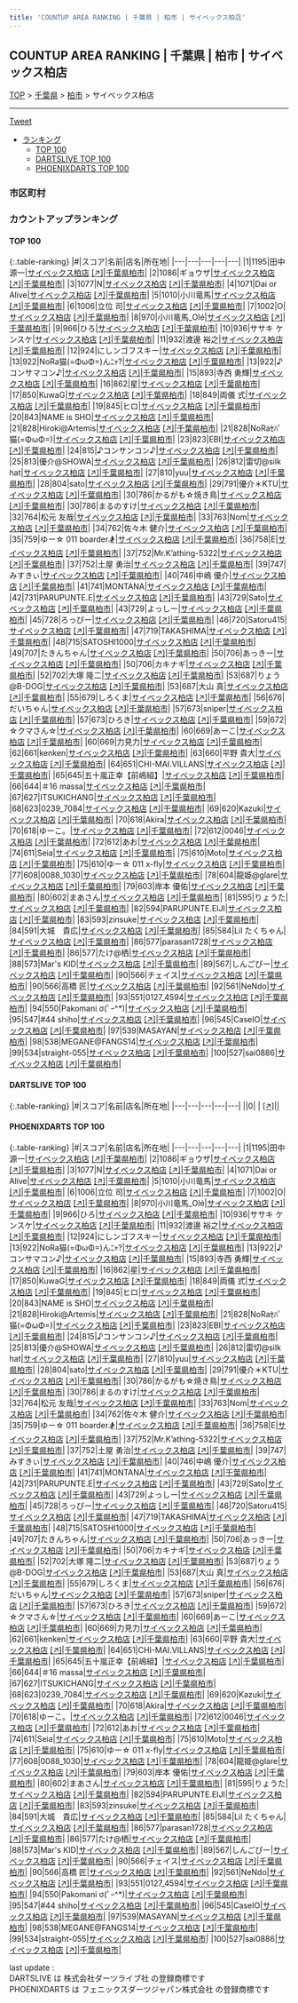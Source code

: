 ```yaml
---
title: 'COUNTUP AREA RANKING | 千葉県 | 柏市 | サイベックス柏店'
---
```

## COUNTUP AREA RANKING | 千葉県 | 柏市 | サイベックス柏店

[TOP](/darts/rank/) > [千葉県](/darts/rank/千葉県/) > [柏市](/darts/rank/千葉県/柏市/) > サイベックス柏店

___

<a href="https://twitter.com/share?ref_src=twsrc%5Etfw" data-text="COUNTUP AREA RANKING | 千葉県柏市サイベックス柏店" class="twitter-share-button" data-hashtags="DARTSLIVE,PHOENIXDARTS,darts,ダーツ" data-show-count="false">Tweet</a>

* [ランキング](#カウントアップランキング)
    * [TOP 100](#top-100)
    * [DARTSLIVE TOP 100](#dartslive-top-100)
    * [PHOENIXDARTS TOP 100](#phoenixdarts-top-100)

### 市区町村

<ul>

</ul>

### カウントアップランキング

#### TOP 100



{:.table-ranking}
|#|スコア|名前|店名|所在地|
|---|---|---|---|---|
|1|1195|<span class="rank-name-pd"><span class="pro-icon-pd"></span>田中 源一</span>|<a href="/darts/rank/shops/9943.html">サイベックス柏店</a> <a href="https://vs.phoenixdarts.com/jp/shop/shopDetailInfo/s_9943?s_seq=9943">[↗]</a>|<a href="/darts/rank/千葉県/柏市">千葉県柏市</a>|
|2|1086|<span class="rank-name-pd">ギョウザ</span>|<a href="/darts/rank/shops/9943.html">サイベックス柏店</a> <a href="https://vs.phoenixdarts.com/jp/shop/shopDetailInfo/s_9943?s_seq=9943">[↗]</a>|<a href="/darts/rank/千葉県/柏市">千葉県柏市</a>|
|3|1077|<span class="rank-name-pd">N</span>|<a href="/darts/rank/shops/9943.html">サイベックス柏店</a> <a href="https://vs.phoenixdarts.com/jp/shop/shopDetailInfo/s_9943?s_seq=9943">[↗]</a>|<a href="/darts/rank/千葉県/柏市">千葉県柏市</a>|
|4|1071|<span class="rank-name-pd">Dai or Alive</span>|<a href="/darts/rank/shops/9943.html">サイベックス柏店</a> <a href="https://vs.phoenixdarts.com/jp/shop/shopDetailInfo/s_9943?s_seq=9943">[↗]</a>|<a href="/darts/rank/千葉県/柏市">千葉県柏市</a>|
|5|1010|<span class="rank-name-pd">小川竜馬</span>|<a href="/darts/rank/shops/9943.html">サイベックス柏店</a> <a href="https://vs.phoenixdarts.com/jp/shop/shopDetailInfo/s_9943?s_seq=9943">[↗]</a>|<a href="/darts/rank/千葉県/柏市">千葉県柏市</a>|
|6|1006|<span class="rank-name-pd">立位 司</span>|<a href="/darts/rank/shops/9943.html">サイベックス柏店</a> <a href="https://vs.phoenixdarts.com/jp/shop/shopDetailInfo/s_9943?s_seq=9943">[↗]</a>|<a href="/darts/rank/千葉県/柏市">千葉県柏市</a>|
|7|1002|<span class="rank-name-pd">O</span>|<a href="/darts/rank/shops/9943.html">サイベックス柏店</a> <a href="https://vs.phoenixdarts.com/jp/shop/shopDetailInfo/s_9943?s_seq=9943">[↗]</a>|<a href="/darts/rank/千葉県/柏市">千葉県柏市</a>|
|8|970|<span class="rank-name-pd">小川竜馬_Olé</span>|<a href="/darts/rank/shops/9943.html">サイベックス柏店</a> <a href="https://vs.phoenixdarts.com/jp/shop/shopDetailInfo/s_9943?s_seq=9943">[↗]</a>|<a href="/darts/rank/千葉県/柏市">千葉県柏市</a>|
|9|966|<span class="rank-name-pd">ひろ</span>|<a href="/darts/rank/shops/9943.html">サイベックス柏店</a> <a href="https://vs.phoenixdarts.com/jp/shop/shopDetailInfo/s_9943?s_seq=9943">[↗]</a>|<a href="/darts/rank/千葉県/柏市">千葉県柏市</a>|
|10|936|<span class="rank-name-pd">ササキ ケンスケ</span>|<a href="/darts/rank/shops/9943.html">サイベックス柏店</a> <a href="https://vs.phoenixdarts.com/jp/shop/shopDetailInfo/s_9943?s_seq=9943">[↗]</a>|<a href="/darts/rank/千葉県/柏市">千葉県柏市</a>|
|11|932|<span class="rank-name-pd"><span class="pro-icon-pd"></span>渡邊 裕之</span>|<a href="/darts/rank/shops/9943.html">サイベックス柏店</a> <a href="https://vs.phoenixdarts.com/jp/shop/shopDetailInfo/s_9943?s_seq=9943">[↗]</a>|<a href="/darts/rank/千葉県/柏市">千葉県柏市</a>|
|12|924|<span class="rank-name-pd">にしンゴフスキー</span>|<a href="/darts/rank/shops/9943.html">サイベックス柏店</a> <a href="https://vs.phoenixdarts.com/jp/shop/shopDetailInfo/s_9943?s_seq=9943">[↗]</a>|<a href="/darts/rank/千葉県/柏市">千葉県柏市</a>|
|13|922|<span class="rank-name-pd">NoRa猫(=ΦωΦ=)んﾆｬ?</span>|<a href="/darts/rank/shops/9943.html">サイベックス柏店</a> <a href="https://vs.phoenixdarts.com/jp/shop/shopDetailInfo/s_9943?s_seq=9943">[↗]</a>|<a href="/darts/rank/千葉県/柏市">千葉県柏市</a>|
|13|922|<span class="rank-name-pd">♪コンサマコン♪</span>|<a href="/darts/rank/shops/9943.html">サイベックス柏店</a> <a href="https://vs.phoenixdarts.com/jp/shop/shopDetailInfo/s_9943?s_seq=9943">[↗]</a>|<a href="/darts/rank/千葉県/柏市">千葉県柏市</a>|
|15|893|<span class="rank-name-pd"><span class="pro-icon-pd"></span>寺西 勇輝</span>|<a href="/darts/rank/shops/9943.html">サイベックス柏店</a> <a href="https://vs.phoenixdarts.com/jp/shop/shopDetailInfo/s_9943?s_seq=9943">[↗]</a>|<a href="/darts/rank/千葉県/柏市">千葉県柏市</a>|
|16|862|<span class="rank-name-pd">星</span>|<a href="/darts/rank/shops/9943.html">サイベックス柏店</a> <a href="https://vs.phoenixdarts.com/jp/shop/shopDetailInfo/s_9943?s_seq=9943">[↗]</a>|<a href="/darts/rank/千葉県/柏市">千葉県柏市</a>|
|17|850|<span class="rank-name-pd">KuwaG</span>|<a href="/darts/rank/shops/9943.html">サイベックス柏店</a> <a href="https://vs.phoenixdarts.com/jp/shop/shopDetailInfo/s_9943?s_seq=9943">[↗]</a>|<a href="/darts/rank/千葉県/柏市">千葉県柏市</a>|
|18|849|<span class="rank-name-pd">両儀 式</span>|<a href="/darts/rank/shops/9943.html">サイベックス柏店</a> <a href="https://vs.phoenixdarts.com/jp/shop/shopDetailInfo/s_9943?s_seq=9943">[↗]</a>|<a href="/darts/rank/千葉県/柏市">千葉県柏市</a>|
|19|845|<span class="rank-name-pd">ヒロ</span>|<a href="/darts/rank/shops/9943.html">サイベックス柏店</a> <a href="https://vs.phoenixdarts.com/jp/shop/shopDetailInfo/s_9943?s_seq=9943">[↗]</a>|<a href="/darts/rank/千葉県/柏市">千葉県柏市</a>|
|20|843|<span class="rank-name-pd">NAME is SHO</span>|<a href="/darts/rank/shops/9943.html">サイベックス柏店</a> <a href="https://vs.phoenixdarts.com/jp/shop/shopDetailInfo/s_9943?s_seq=9943">[↗]</a>|<a href="/darts/rank/千葉県/柏市">千葉県柏市</a>|
|21|828|<span class="rank-name-pd">Hiroki@Artemis</span>|<a href="/darts/rank/shops/9943.html">サイベックス柏店</a> <a href="https://vs.phoenixdarts.com/jp/shop/shopDetailInfo/s_9943?s_seq=9943">[↗]</a>|<a href="/darts/rank/千葉県/柏市">千葉県柏市</a>|
|21|828|<span class="rank-name-pd">NoRaｾﾊﾟ猫(=ΦωΦ=)</span>|<a href="/darts/rank/shops/9943.html">サイベックス柏店</a> <a href="https://vs.phoenixdarts.com/jp/shop/shopDetailInfo/s_9943?s_seq=9943">[↗]</a>|<a href="/darts/rank/千葉県/柏市">千葉県柏市</a>|
|23|823|<span class="rank-name-pd">EBI</span>|<a href="/darts/rank/shops/9943.html">サイベックス柏店</a> <a href="https://vs.phoenixdarts.com/jp/shop/shopDetailInfo/s_9943?s_seq=9943">[↗]</a>|<a href="/darts/rank/千葉県/柏市">千葉県柏市</a>|
|24|815|<span class="rank-name-pd">♪コンサンコン♪</span>|<a href="/darts/rank/shops/9943.html">サイベックス柏店</a> <a href="https://vs.phoenixdarts.com/jp/shop/shopDetailInfo/s_9943?s_seq=9943">[↗]</a>|<a href="/darts/rank/千葉県/柏市">千葉県柏市</a>|
|25|813|<span class="rank-name-pd">優介@SHOWA</span>|<a href="/darts/rank/shops/9943.html">サイベックス柏店</a> <a href="https://vs.phoenixdarts.com/jp/shop/shopDetailInfo/s_9943?s_seq=9943">[↗]</a>|<a href="/darts/rank/千葉県/柏市">千葉県柏市</a>|
|26|812|<span class="rank-name-pd">雷切@silk hat</span>|<a href="/darts/rank/shops/9943.html">サイベックス柏店</a> <a href="https://vs.phoenixdarts.com/jp/shop/shopDetailInfo/s_9943?s_seq=9943">[↗]</a>|<a href="/darts/rank/千葉県/柏市">千葉県柏市</a>|
|27|810|<span class="rank-name-pd">yuu</span>|<a href="/darts/rank/shops/9943.html">サイベックス柏店</a> <a href="https://vs.phoenixdarts.com/jp/shop/shopDetailInfo/s_9943?s_seq=9943">[↗]</a>|<a href="/darts/rank/千葉県/柏市">千葉県柏市</a>|
|28|804|<span class="rank-name-pd">sato</span>|<a href="/darts/rank/shops/9943.html">サイベックス柏店</a> <a href="https://vs.phoenixdarts.com/jp/shop/shopDetailInfo/s_9943?s_seq=9943">[↗]</a>|<a href="/darts/rank/千葉県/柏市">千葉県柏市</a>|
|29|791|<span class="rank-name-pd">優介＊KTU</span>|<a href="/darts/rank/shops/9943.html">サイベックス柏店</a> <a href="https://vs.phoenixdarts.com/jp/shop/shopDetailInfo/s_9943?s_seq=9943">[↗]</a>|<a href="/darts/rank/千葉県/柏市">千葉県柏市</a>|
|30|786|<span class="rank-name-pd">かるがも☆焼き鳥</span>|<a href="/darts/rank/shops/9943.html">サイベックス柏店</a> <a href="https://vs.phoenixdarts.com/jp/shop/shopDetailInfo/s_9943?s_seq=9943">[↗]</a>|<a href="/darts/rank/千葉県/柏市">千葉県柏市</a>|
|30|786|<span class="rank-name-pd">まるのすけ</span>|<a href="/darts/rank/shops/9943.html">サイベックス柏店</a> <a href="https://vs.phoenixdarts.com/jp/shop/shopDetailInfo/s_9943?s_seq=9943">[↗]</a>|<a href="/darts/rank/千葉県/柏市">千葉県柏市</a>|
|32|764|<span class="rank-name-pd">松元 友哉</span>|<a href="/darts/rank/shops/9943.html">サイベックス柏店</a> <a href="https://vs.phoenixdarts.com/jp/shop/shopDetailInfo/s_9943?s_seq=9943">[↗]</a>|<a href="/darts/rank/千葉県/柏市">千葉県柏市</a>|
|33|763|<span class="rank-name-pd">Nom</span>|<a href="/darts/rank/shops/9943.html">サイベックス柏店</a> <a href="https://vs.phoenixdarts.com/jp/shop/shopDetailInfo/s_9943?s_seq=9943">[↗]</a>|<a href="/darts/rank/千葉県/柏市">千葉県柏市</a>|
|34|762|<span class="rank-name-pd"><span class="pro-icon-pd"></span>佐々木 健介</span>|<a href="/darts/rank/shops/9943.html">サイベックス柏店</a> <a href="https://vs.phoenixdarts.com/jp/shop/shopDetailInfo/s_9943?s_seq=9943">[↗]</a>|<a href="/darts/rank/千葉県/柏市">千葉県柏市</a>|
|35|759|<span class="rank-name-pd">ゆー☆ 011 boarder🏂</span>|<a href="/darts/rank/shops/9943.html">サイベックス柏店</a> <a href="https://vs.phoenixdarts.com/jp/shop/shopDetailInfo/s_9943?s_seq=9943">[↗]</a>|<a href="/darts/rank/千葉県/柏市">千葉県柏市</a>|
|36|758|<span class="rank-name-pd">E</span>|<a href="/darts/rank/shops/9943.html">サイベックス柏店</a> <a href="https://vs.phoenixdarts.com/jp/shop/shopDetailInfo/s_9943?s_seq=9943">[↗]</a>|<a href="/darts/rank/千葉県/柏市">千葉県柏市</a>|
|37|752|<span class="rank-name-pd">Mr.K’athing-5322</span>|<a href="/darts/rank/shops/9943.html">サイベックス柏店</a> <a href="https://vs.phoenixdarts.com/jp/shop/shopDetailInfo/s_9943?s_seq=9943">[↗]</a>|<a href="/darts/rank/千葉県/柏市">千葉県柏市</a>|
|37|752|<span class="rank-name-pd">土屋 勇治</span>|<a href="/darts/rank/shops/9943.html">サイベックス柏店</a> <a href="https://vs.phoenixdarts.com/jp/shop/shopDetailInfo/s_9943?s_seq=9943">[↗]</a>|<a href="/darts/rank/千葉県/柏市">千葉県柏市</a>|
|39|747|<span class="rank-name-pd">みすきぃ</span>|<a href="/darts/rank/shops/9943.html">サイベックス柏店</a> <a href="https://vs.phoenixdarts.com/jp/shop/shopDetailInfo/s_9943?s_seq=9943">[↗]</a>|<a href="/darts/rank/千葉県/柏市">千葉県柏市</a>|
|40|746|<span class="rank-name-pd"><span class="pro-icon-pd"></span>中嶋 優介</span>|<a href="/darts/rank/shops/9943.html">サイベックス柏店</a> <a href="https://vs.phoenixdarts.com/jp/shop/shopDetailInfo/s_9943?s_seq=9943">[↗]</a>|<a href="/darts/rank/千葉県/柏市">千葉県柏市</a>|
|41|741|<span class="rank-name-pd">MONTANA</span>|<a href="/darts/rank/shops/9943.html">サイベックス柏店</a> <a href="https://vs.phoenixdarts.com/jp/shop/shopDetailInfo/s_9943?s_seq=9943">[↗]</a>|<a href="/darts/rank/千葉県/柏市">千葉県柏市</a>|
|42|731|<span class="rank-name-pd">PARUPUNTE.E</span>|<a href="/darts/rank/shops/9943.html">サイベックス柏店</a> <a href="https://vs.phoenixdarts.com/jp/shop/shopDetailInfo/s_9943?s_seq=9943">[↗]</a>|<a href="/darts/rank/千葉県/柏市">千葉県柏市</a>|
|43|729|<span class="rank-name-pd">Sato</span>|<a href="/darts/rank/shops/9943.html">サイベックス柏店</a> <a href="https://vs.phoenixdarts.com/jp/shop/shopDetailInfo/s_9943?s_seq=9943">[↗]</a>|<a href="/darts/rank/千葉県/柏市">千葉県柏市</a>|
|43|729|<span class="rank-name-pd">よっしー</span>|<a href="/darts/rank/shops/9943.html">サイベックス柏店</a> <a href="https://vs.phoenixdarts.com/jp/shop/shopDetailInfo/s_9943?s_seq=9943">[↗]</a>|<a href="/darts/rank/千葉県/柏市">千葉県柏市</a>|
|45|728|<span class="rank-name-pd">ろっぴー</span>|<a href="/darts/rank/shops/9943.html">サイベックス柏店</a> <a href="https://vs.phoenixdarts.com/jp/shop/shopDetailInfo/s_9943?s_seq=9943">[↗]</a>|<a href="/darts/rank/千葉県/柏市">千葉県柏市</a>|
|46|720|<span class="rank-name-pd">Satoru415</span>|<a href="/darts/rank/shops/9943.html">サイベックス柏店</a> <a href="https://vs.phoenixdarts.com/jp/shop/shopDetailInfo/s_9943?s_seq=9943">[↗]</a>|<a href="/darts/rank/千葉県/柏市">千葉県柏市</a>|
|47|719|<span class="rank-name-pd">TAKASHIMA</span>|<a href="/darts/rank/shops/9943.html">サイベックス柏店</a> <a href="https://vs.phoenixdarts.com/jp/shop/shopDetailInfo/s_9943?s_seq=9943">[↗]</a>|<a href="/darts/rank/千葉県/柏市">千葉県柏市</a>|
|48|715|<span class="rank-name-pd">SATOSHI1000</span>|<a href="/darts/rank/shops/9943.html">サイベックス柏店</a> <a href="https://vs.phoenixdarts.com/jp/shop/shopDetailInfo/s_9943?s_seq=9943">[↗]</a>|<a href="/darts/rank/千葉県/柏市">千葉県柏市</a>|
|49|707|<span class="rank-name-pd">たきんちゃん</span>|<a href="/darts/rank/shops/9943.html">サイベックス柏店</a> <a href="https://vs.phoenixdarts.com/jp/shop/shopDetailInfo/s_9943?s_seq=9943">[↗]</a>|<a href="/darts/rank/千葉県/柏市">千葉県柏市</a>|
|50|706|<span class="rank-name-pd">あっきー</span>|<a href="/darts/rank/shops/9943.html">サイベックス柏店</a> <a href="https://vs.phoenixdarts.com/jp/shop/shopDetailInfo/s_9943?s_seq=9943">[↗]</a>|<a href="/darts/rank/千葉県/柏市">千葉県柏市</a>|
|50|706|<span class="rank-name-pd">カキナギ</span>|<a href="/darts/rank/shops/9943.html">サイベックス柏店</a> <a href="https://vs.phoenixdarts.com/jp/shop/shopDetailInfo/s_9943?s_seq=9943">[↗]</a>|<a href="/darts/rank/千葉県/柏市">千葉県柏市</a>|
|52|702|<span class="rank-name-pd">大塚 隆二</span>|<a href="/darts/rank/shops/9943.html">サイベックス柏店</a> <a href="https://vs.phoenixdarts.com/jp/shop/shopDetailInfo/s_9943?s_seq=9943">[↗]</a>|<a href="/darts/rank/千葉県/柏市">千葉県柏市</a>|
|53|687|<span class="rank-name-pd">りょう@B-DOG</span>|<a href="/darts/rank/shops/9943.html">サイベックス柏店</a> <a href="https://vs.phoenixdarts.com/jp/shop/shopDetailInfo/s_9943?s_seq=9943">[↗]</a>|<a href="/darts/rank/千葉県/柏市">千葉県柏市</a>|
|53|687|<span class="rank-name-pd">大山 真</span>|<a href="/darts/rank/shops/9943.html">サイベックス柏店</a> <a href="https://vs.phoenixdarts.com/jp/shop/shopDetailInfo/s_9943?s_seq=9943">[↗]</a>|<a href="/darts/rank/千葉県/柏市">千葉県柏市</a>|
|55|679|<span class="rank-name-pd">しろくま</span>|<a href="/darts/rank/shops/9943.html">サイベックス柏店</a> <a href="https://vs.phoenixdarts.com/jp/shop/shopDetailInfo/s_9943?s_seq=9943">[↗]</a>|<a href="/darts/rank/千葉県/柏市">千葉県柏市</a>|
|56|676|<span class="rank-name-pd">だいちゃん</span>|<a href="/darts/rank/shops/9943.html">サイベックス柏店</a> <a href="https://vs.phoenixdarts.com/jp/shop/shopDetailInfo/s_9943?s_seq=9943">[↗]</a>|<a href="/darts/rank/千葉県/柏市">千葉県柏市</a>|
|57|673|<span class="rank-name-pd">sniper</span>|<a href="/darts/rank/shops/9943.html">サイベックス柏店</a> <a href="https://vs.phoenixdarts.com/jp/shop/shopDetailInfo/s_9943?s_seq=9943">[↗]</a>|<a href="/darts/rank/千葉県/柏市">千葉県柏市</a>|
|57|673|<span class="rank-name-pd">ひろき</span>|<a href="/darts/rank/shops/9943.html">サイベックス柏店</a> <a href="https://vs.phoenixdarts.com/jp/shop/shopDetailInfo/s_9943?s_seq=9943">[↗]</a>|<a href="/darts/rank/千葉県/柏市">千葉県柏市</a>|
|59|672|<span class="rank-name-pd">☆クマさん☆</span>|<a href="/darts/rank/shops/9943.html">サイベックス柏店</a> <a href="https://vs.phoenixdarts.com/jp/shop/shopDetailInfo/s_9943?s_seq=9943">[↗]</a>|<a href="/darts/rank/千葉県/柏市">千葉県柏市</a>|
|60|669|<span class="rank-name-pd">あーこ</span>|<a href="/darts/rank/shops/9943.html">サイベックス柏店</a> <a href="https://vs.phoenixdarts.com/jp/shop/shopDetailInfo/s_9943?s_seq=9943">[↗]</a>|<a href="/darts/rank/千葉県/柏市">千葉県柏市</a>|
|60|669|<span class="rank-name-pd">力見力</span>|<a href="/darts/rank/shops/9943.html">サイベックス柏店</a> <a href="https://vs.phoenixdarts.com/jp/shop/shopDetailInfo/s_9943?s_seq=9943">[↗]</a>|<a href="/darts/rank/千葉県/柏市">千葉県柏市</a>|
|62|661|<span class="rank-name-pd">kenken</span>|<a href="/darts/rank/shops/9943.html">サイベックス柏店</a> <a href="https://vs.phoenixdarts.com/jp/shop/shopDetailInfo/s_9943?s_seq=9943">[↗]</a>|<a href="/darts/rank/千葉県/柏市">千葉県柏市</a>|
|63|660|<span class="rank-name-pd"><span class="pro-icon-pd"></span>平野 貴大</span>|<a href="/darts/rank/shops/9943.html">サイベックス柏店</a> <a href="https://vs.phoenixdarts.com/jp/shop/shopDetailInfo/s_9943?s_seq=9943">[↗]</a>|<a href="/darts/rank/千葉県/柏市">千葉県柏市</a>|
|64|651|<span class="rank-name-pd">CHI-MAI.VILLANS</span>|<a href="/darts/rank/shops/9943.html">サイベックス柏店</a> <a href="https://vs.phoenixdarts.com/jp/shop/shopDetailInfo/s_9943?s_seq=9943">[↗]</a>|<a href="/darts/rank/千葉県/柏市">千葉県柏市</a>|
|65|645|<span class="rank-name-pd">五十嵐正幸【前嶋組】</span>|<a href="/darts/rank/shops/9943.html">サイベックス柏店</a> <a href="https://vs.phoenixdarts.com/jp/shop/shopDetailInfo/s_9943?s_seq=9943">[↗]</a>|<a href="/darts/rank/千葉県/柏市">千葉県柏市</a>|
|66|644|<span class="rank-name-pd">＃16 massa</span>|<a href="/darts/rank/shops/9943.html">サイベックス柏店</a> <a href="https://vs.phoenixdarts.com/jp/shop/shopDetailInfo/s_9943?s_seq=9943">[↗]</a>|<a href="/darts/rank/千葉県/柏市">千葉県柏市</a>|
|67|627|<span class="rank-name-pd">ITSUKICHANG</span>|<a href="/darts/rank/shops/9943.html">サイベックス柏店</a> <a href="https://vs.phoenixdarts.com/jp/shop/shopDetailInfo/s_9943?s_seq=9943">[↗]</a>|<a href="/darts/rank/千葉県/柏市">千葉県柏市</a>|
|68|623|<span class="rank-name-pd">0239_7084</span>|<a href="/darts/rank/shops/9943.html">サイベックス柏店</a> <a href="https://vs.phoenixdarts.com/jp/shop/shopDetailInfo/s_9943?s_seq=9943">[↗]</a>|<a href="/darts/rank/千葉県/柏市">千葉県柏市</a>|
|69|620|<span class="rank-name-pd">Kazuki</span>|<a href="/darts/rank/shops/9943.html">サイベックス柏店</a> <a href="https://vs.phoenixdarts.com/jp/shop/shopDetailInfo/s_9943?s_seq=9943">[↗]</a>|<a href="/darts/rank/千葉県/柏市">千葉県柏市</a>|
|70|618|<span class="rank-name-pd">Akira</span>|<a href="/darts/rank/shops/9943.html">サイベックス柏店</a> <a href="https://vs.phoenixdarts.com/jp/shop/shopDetailInfo/s_9943?s_seq=9943">[↗]</a>|<a href="/darts/rank/千葉県/柏市">千葉県柏市</a>|
|70|618|<span class="rank-name-pd">ゆーこ。</span>|<a href="/darts/rank/shops/9943.html">サイベックス柏店</a> <a href="https://vs.phoenixdarts.com/jp/shop/shopDetailInfo/s_9943?s_seq=9943">[↗]</a>|<a href="/darts/rank/千葉県/柏市">千葉県柏市</a>|
|72|612|<span class="rank-name-pd">0046</span>|<a href="/darts/rank/shops/9943.html">サイベックス柏店</a> <a href="https://vs.phoenixdarts.com/jp/shop/shopDetailInfo/s_9943?s_seq=9943">[↗]</a>|<a href="/darts/rank/千葉県/柏市">千葉県柏市</a>|
|72|612|<span class="rank-name-pd">あお</span>|<a href="/darts/rank/shops/9943.html">サイベックス柏店</a> <a href="https://vs.phoenixdarts.com/jp/shop/shopDetailInfo/s_9943?s_seq=9943">[↗]</a>|<a href="/darts/rank/千葉県/柏市">千葉県柏市</a>|
|74|611|<span class="rank-name-pd">Seia</span>|<a href="/darts/rank/shops/9943.html">サイベックス柏店</a> <a href="https://vs.phoenixdarts.com/jp/shop/shopDetailInfo/s_9943?s_seq=9943">[↗]</a>|<a href="/darts/rank/千葉県/柏市">千葉県柏市</a>|
|75|610|<span class="rank-name-pd">Moto</span>|<a href="/darts/rank/shops/9943.html">サイベックス柏店</a> <a href="https://vs.phoenixdarts.com/jp/shop/shopDetailInfo/s_9943?s_seq=9943">[↗]</a>|<a href="/darts/rank/千葉県/柏市">千葉県柏市</a>|
|75|610|<span class="rank-name-pd">ゆー☆ 011 x-fly</span>|<a href="/darts/rank/shops/9943.html">サイベックス柏店</a> <a href="https://vs.phoenixdarts.com/jp/shop/shopDetailInfo/s_9943?s_seq=9943">[↗]</a>|<a href="/darts/rank/千葉県/柏市">千葉県柏市</a>|
|77|608|<span class="rank-name-pd">0088_1030</span>|<a href="/darts/rank/shops/9943.html">サイベックス柏店</a> <a href="https://vs.phoenixdarts.com/jp/shop/shopDetailInfo/s_9943?s_seq=9943">[↗]</a>|<a href="/darts/rank/千葉県/柏市">千葉県柏市</a>|
|78|604|<span class="rank-name-pd">龍姫@glare</span>|<a href="/darts/rank/shops/9943.html">サイベックス柏店</a> <a href="https://vs.phoenixdarts.com/jp/shop/shopDetailInfo/s_9943?s_seq=9943">[↗]</a>|<a href="/darts/rank/千葉県/柏市">千葉県柏市</a>|
|79|603|<span class="rank-name-pd"><span class="pro-icon-pd"></span>岸本 優佑</span>|<a href="/darts/rank/shops/9943.html">サイベックス柏店</a> <a href="https://vs.phoenixdarts.com/jp/shop/shopDetailInfo/s_9943?s_seq=9943">[↗]</a>|<a href="/darts/rank/千葉県/柏市">千葉県柏市</a>|
|80|602|<span class="rank-name-pd">まあさん</span>|<a href="/darts/rank/shops/9943.html">サイベックス柏店</a> <a href="https://vs.phoenixdarts.com/jp/shop/shopDetailInfo/s_9943?s_seq=9943">[↗]</a>|<a href="/darts/rank/千葉県/柏市">千葉県柏市</a>|
|81|595|<span class="rank-name-pd">りょうた</span>|<a href="/darts/rank/shops/9943.html">サイベックス柏店</a> <a href="https://vs.phoenixdarts.com/jp/shop/shopDetailInfo/s_9943?s_seq=9943">[↗]</a>|<a href="/darts/rank/千葉県/柏市">千葉県柏市</a>|
|82|594|<span class="rank-name-pd">PARUPUNTE.EIJI</span>|<a href="/darts/rank/shops/9943.html">サイベックス柏店</a> <a href="https://vs.phoenixdarts.com/jp/shop/shopDetailInfo/s_9943?s_seq=9943">[↗]</a>|<a href="/darts/rank/千葉県/柏市">千葉県柏市</a>|
|83|593|<span class="rank-name-pd">zinsuke</span>|<a href="/darts/rank/shops/9943.html">サイベックス柏店</a> <a href="https://vs.phoenixdarts.com/jp/shop/shopDetailInfo/s_9943?s_seq=9943">[↗]</a>|<a href="/darts/rank/千葉県/柏市">千葉県柏市</a>|
|84|591|<span class="rank-name-pd">大城　貴広</span>|<a href="/darts/rank/shops/9943.html">サイベックス柏店</a> <a href="https://vs.phoenixdarts.com/jp/shop/shopDetailInfo/s_9943?s_seq=9943">[↗]</a>|<a href="/darts/rank/千葉県/柏市">千葉県柏市</a>|
|85|584|<span class="rank-name-pd">Lil たくちゃん</span>|<a href="/darts/rank/shops/9943.html">サイベックス柏店</a> <a href="https://vs.phoenixdarts.com/jp/shop/shopDetailInfo/s_9943?s_seq=9943">[↗]</a>|<a href="/darts/rank/千葉県/柏市">千葉県柏市</a>|
|86|577|<span class="rank-name-pd">parasan1728</span>|<a href="/darts/rank/shops/9943.html">サイベックス柏店</a> <a href="https://vs.phoenixdarts.com/jp/shop/shopDetailInfo/s_9943?s_seq=9943">[↗]</a>|<a href="/darts/rank/千葉県/柏市">千葉県柏市</a>|
|86|577|<span class="rank-name-pd">たけ@栖</span>|<a href="/darts/rank/shops/9943.html">サイベックス柏店</a> <a href="https://vs.phoenixdarts.com/jp/shop/shopDetailInfo/s_9943?s_seq=9943">[↗]</a>|<a href="/darts/rank/千葉県/柏市">千葉県柏市</a>|
|88|573|<span class="rank-name-pd">Mar&#x27;s KID</span>|<a href="/darts/rank/shops/9943.html">サイベックス柏店</a> <a href="https://vs.phoenixdarts.com/jp/shop/shopDetailInfo/s_9943?s_seq=9943">[↗]</a>|<a href="/darts/rank/千葉県/柏市">千葉県柏市</a>|
|89|567|<span class="rank-name-pd">しんごぴー</span>|<a href="/darts/rank/shops/9943.html">サイベックス柏店</a> <a href="https://vs.phoenixdarts.com/jp/shop/shopDetailInfo/s_9943?s_seq=9943">[↗]</a>|<a href="/darts/rank/千葉県/柏市">千葉県柏市</a>|
|90|566|<span class="rank-name-pd">チェイス</span>|<a href="/darts/rank/shops/9943.html">サイベックス柏店</a> <a href="https://vs.phoenixdarts.com/jp/shop/shopDetailInfo/s_9943?s_seq=9943">[↗]</a>|<a href="/darts/rank/千葉県/柏市">千葉県柏市</a>|
|90|566|<span class="rank-name-pd"><span class="pro-icon-pd"></span>高橋 匠</span>|<a href="/darts/rank/shops/9943.html">サイベックス柏店</a> <a href="https://vs.phoenixdarts.com/jp/shop/shopDetailInfo/s_9943?s_seq=9943">[↗]</a>|<a href="/darts/rank/千葉県/柏市">千葉県柏市</a>|
|92|561|<span class="rank-name-pd">NeNdo</span>|<a href="/darts/rank/shops/9943.html">サイベックス柏店</a> <a href="https://vs.phoenixdarts.com/jp/shop/shopDetailInfo/s_9943?s_seq=9943">[↗]</a>|<a href="/darts/rank/千葉県/柏市">千葉県柏市</a>|
|93|551|<span class="rank-name-pd">0127_4594</span>|<a href="/darts/rank/shops/9943.html">サイベックス柏店</a> <a href="https://vs.phoenixdarts.com/jp/shop/shopDetailInfo/s_9943?s_seq=9943">[↗]</a>|<a href="/darts/rank/千葉県/柏市">千葉県柏市</a>|
|94|550|<span class="rank-name-pd">Pakomani σ(ﾟｰ^*)</span>|<a href="/darts/rank/shops/9943.html">サイベックス柏店</a> <a href="https://vs.phoenixdarts.com/jp/shop/shopDetailInfo/s_9943?s_seq=9943">[↗]</a>|<a href="/darts/rank/千葉県/柏市">千葉県柏市</a>|
|95|547|<span class="rank-name-pd">#44 shiho</span>|<a href="/darts/rank/shops/9943.html">サイベックス柏店</a> <a href="https://vs.phoenixdarts.com/jp/shop/shopDetailInfo/s_9943?s_seq=9943">[↗]</a>|<a href="/darts/rank/千葉県/柏市">千葉県柏市</a>|
|96|545|<span class="rank-name-pd">CaseIO</span>|<a href="/darts/rank/shops/9943.html">サイベックス柏店</a> <a href="https://vs.phoenixdarts.com/jp/shop/shopDetailInfo/s_9943?s_seq=9943">[↗]</a>|<a href="/darts/rank/千葉県/柏市">千葉県柏市</a>|
|97|539|<span class="rank-name-pd">MASAYAN</span>|<a href="/darts/rank/shops/9943.html">サイベックス柏店</a> <a href="https://vs.phoenixdarts.com/jp/shop/shopDetailInfo/s_9943?s_seq=9943">[↗]</a>|<a href="/darts/rank/千葉県/柏市">千葉県柏市</a>|
|98|538|<span class="rank-name-pd">MEGANE@FANGS14</span>|<a href="/darts/rank/shops/9943.html">サイベックス柏店</a> <a href="https://vs.phoenixdarts.com/jp/shop/shopDetailInfo/s_9943?s_seq=9943">[↗]</a>|<a href="/darts/rank/千葉県/柏市">千葉県柏市</a>|
|99|534|<span class="rank-name-pd">straight-055</span>|<a href="/darts/rank/shops/9943.html">サイベックス柏店</a> <a href="https://vs.phoenixdarts.com/jp/shop/shopDetailInfo/s_9943?s_seq=9943">[↗]</a>|<a href="/darts/rank/千葉県/柏市">千葉県柏市</a>|
|100|527|<span class="rank-name-pd">sai0886</span>|<a href="/darts/rank/shops/9943.html">サイベックス柏店</a> <a href="https://vs.phoenixdarts.com/jp/shop/shopDetailInfo/s_9943?s_seq=9943">[↗]</a>|<a href="/darts/rank/千葉県/柏市">千葉県柏市</a>|


#### DARTSLIVE TOP 100



{:.table-ranking}
|#|スコア|名前|店名|所在地|
|---|---|---|---|---|
||0|<span class="rank-name-dl"> </span>|<a href="/darts/rank/shops/.html"></a> <a href="">[↗]</a>|<a href="/darts/rank//"></a>|


#### PHOENIXDARTS TOP 100



{:.table-ranking}
|#|スコア|名前|店名|所在地|
|---|---|---|---|---|
|1|1195|<span class="rank-name-pd"><span class="pro-icon-pd"></span>田中 源一</span>|<a href="/darts/rank/shops/9943.html">サイベックス柏店</a> <a href="https://vs.phoenixdarts.com/jp/shop/shopDetailInfo/s_9943?s_seq=9943">[↗]</a>|<a href="/darts/rank/千葉県/柏市">千葉県柏市</a>|
|2|1086|<span class="rank-name-pd">ギョウザ</span>|<a href="/darts/rank/shops/9943.html">サイベックス柏店</a> <a href="https://vs.phoenixdarts.com/jp/shop/shopDetailInfo/s_9943?s_seq=9943">[↗]</a>|<a href="/darts/rank/千葉県/柏市">千葉県柏市</a>|
|3|1077|<span class="rank-name-pd">N</span>|<a href="/darts/rank/shops/9943.html">サイベックス柏店</a> <a href="https://vs.phoenixdarts.com/jp/shop/shopDetailInfo/s_9943?s_seq=9943">[↗]</a>|<a href="/darts/rank/千葉県/柏市">千葉県柏市</a>|
|4|1071|<span class="rank-name-pd">Dai or Alive</span>|<a href="/darts/rank/shops/9943.html">サイベックス柏店</a> <a href="https://vs.phoenixdarts.com/jp/shop/shopDetailInfo/s_9943?s_seq=9943">[↗]</a>|<a href="/darts/rank/千葉県/柏市">千葉県柏市</a>|
|5|1010|<span class="rank-name-pd">小川竜馬</span>|<a href="/darts/rank/shops/9943.html">サイベックス柏店</a> <a href="https://vs.phoenixdarts.com/jp/shop/shopDetailInfo/s_9943?s_seq=9943">[↗]</a>|<a href="/darts/rank/千葉県/柏市">千葉県柏市</a>|
|6|1006|<span class="rank-name-pd">立位 司</span>|<a href="/darts/rank/shops/9943.html">サイベックス柏店</a> <a href="https://vs.phoenixdarts.com/jp/shop/shopDetailInfo/s_9943?s_seq=9943">[↗]</a>|<a href="/darts/rank/千葉県/柏市">千葉県柏市</a>|
|7|1002|<span class="rank-name-pd">O</span>|<a href="/darts/rank/shops/9943.html">サイベックス柏店</a> <a href="https://vs.phoenixdarts.com/jp/shop/shopDetailInfo/s_9943?s_seq=9943">[↗]</a>|<a href="/darts/rank/千葉県/柏市">千葉県柏市</a>|
|8|970|<span class="rank-name-pd">小川竜馬_Olé</span>|<a href="/darts/rank/shops/9943.html">サイベックス柏店</a> <a href="https://vs.phoenixdarts.com/jp/shop/shopDetailInfo/s_9943?s_seq=9943">[↗]</a>|<a href="/darts/rank/千葉県/柏市">千葉県柏市</a>|
|9|966|<span class="rank-name-pd">ひろ</span>|<a href="/darts/rank/shops/9943.html">サイベックス柏店</a> <a href="https://vs.phoenixdarts.com/jp/shop/shopDetailInfo/s_9943?s_seq=9943">[↗]</a>|<a href="/darts/rank/千葉県/柏市">千葉県柏市</a>|
|10|936|<span class="rank-name-pd">ササキ ケンスケ</span>|<a href="/darts/rank/shops/9943.html">サイベックス柏店</a> <a href="https://vs.phoenixdarts.com/jp/shop/shopDetailInfo/s_9943?s_seq=9943">[↗]</a>|<a href="/darts/rank/千葉県/柏市">千葉県柏市</a>|
|11|932|<span class="rank-name-pd"><span class="pro-icon-pd"></span>渡邊 裕之</span>|<a href="/darts/rank/shops/9943.html">サイベックス柏店</a> <a href="https://vs.phoenixdarts.com/jp/shop/shopDetailInfo/s_9943?s_seq=9943">[↗]</a>|<a href="/darts/rank/千葉県/柏市">千葉県柏市</a>|
|12|924|<span class="rank-name-pd">にしンゴフスキー</span>|<a href="/darts/rank/shops/9943.html">サイベックス柏店</a> <a href="https://vs.phoenixdarts.com/jp/shop/shopDetailInfo/s_9943?s_seq=9943">[↗]</a>|<a href="/darts/rank/千葉県/柏市">千葉県柏市</a>|
|13|922|<span class="rank-name-pd">NoRa猫(=ΦωΦ=)んﾆｬ?</span>|<a href="/darts/rank/shops/9943.html">サイベックス柏店</a> <a href="https://vs.phoenixdarts.com/jp/shop/shopDetailInfo/s_9943?s_seq=9943">[↗]</a>|<a href="/darts/rank/千葉県/柏市">千葉県柏市</a>|
|13|922|<span class="rank-name-pd">♪コンサマコン♪</span>|<a href="/darts/rank/shops/9943.html">サイベックス柏店</a> <a href="https://vs.phoenixdarts.com/jp/shop/shopDetailInfo/s_9943?s_seq=9943">[↗]</a>|<a href="/darts/rank/千葉県/柏市">千葉県柏市</a>|
|15|893|<span class="rank-name-pd"><span class="pro-icon-pd"></span>寺西 勇輝</span>|<a href="/darts/rank/shops/9943.html">サイベックス柏店</a> <a href="https://vs.phoenixdarts.com/jp/shop/shopDetailInfo/s_9943?s_seq=9943">[↗]</a>|<a href="/darts/rank/千葉県/柏市">千葉県柏市</a>|
|16|862|<span class="rank-name-pd">星</span>|<a href="/darts/rank/shops/9943.html">サイベックス柏店</a> <a href="https://vs.phoenixdarts.com/jp/shop/shopDetailInfo/s_9943?s_seq=9943">[↗]</a>|<a href="/darts/rank/千葉県/柏市">千葉県柏市</a>|
|17|850|<span class="rank-name-pd">KuwaG</span>|<a href="/darts/rank/shops/9943.html">サイベックス柏店</a> <a href="https://vs.phoenixdarts.com/jp/shop/shopDetailInfo/s_9943?s_seq=9943">[↗]</a>|<a href="/darts/rank/千葉県/柏市">千葉県柏市</a>|
|18|849|<span class="rank-name-pd">両儀 式</span>|<a href="/darts/rank/shops/9943.html">サイベックス柏店</a> <a href="https://vs.phoenixdarts.com/jp/shop/shopDetailInfo/s_9943?s_seq=9943">[↗]</a>|<a href="/darts/rank/千葉県/柏市">千葉県柏市</a>|
|19|845|<span class="rank-name-pd">ヒロ</span>|<a href="/darts/rank/shops/9943.html">サイベックス柏店</a> <a href="https://vs.phoenixdarts.com/jp/shop/shopDetailInfo/s_9943?s_seq=9943">[↗]</a>|<a href="/darts/rank/千葉県/柏市">千葉県柏市</a>|
|20|843|<span class="rank-name-pd">NAME is SHO</span>|<a href="/darts/rank/shops/9943.html">サイベックス柏店</a> <a href="https://vs.phoenixdarts.com/jp/shop/shopDetailInfo/s_9943?s_seq=9943">[↗]</a>|<a href="/darts/rank/千葉県/柏市">千葉県柏市</a>|
|21|828|<span class="rank-name-pd">Hiroki@Artemis</span>|<a href="/darts/rank/shops/9943.html">サイベックス柏店</a> <a href="https://vs.phoenixdarts.com/jp/shop/shopDetailInfo/s_9943?s_seq=9943">[↗]</a>|<a href="/darts/rank/千葉県/柏市">千葉県柏市</a>|
|21|828|<span class="rank-name-pd">NoRaｾﾊﾟ猫(=ΦωΦ=)</span>|<a href="/darts/rank/shops/9943.html">サイベックス柏店</a> <a href="https://vs.phoenixdarts.com/jp/shop/shopDetailInfo/s_9943?s_seq=9943">[↗]</a>|<a href="/darts/rank/千葉県/柏市">千葉県柏市</a>|
|23|823|<span class="rank-name-pd">EBI</span>|<a href="/darts/rank/shops/9943.html">サイベックス柏店</a> <a href="https://vs.phoenixdarts.com/jp/shop/shopDetailInfo/s_9943?s_seq=9943">[↗]</a>|<a href="/darts/rank/千葉県/柏市">千葉県柏市</a>|
|24|815|<span class="rank-name-pd">♪コンサンコン♪</span>|<a href="/darts/rank/shops/9943.html">サイベックス柏店</a> <a href="https://vs.phoenixdarts.com/jp/shop/shopDetailInfo/s_9943?s_seq=9943">[↗]</a>|<a href="/darts/rank/千葉県/柏市">千葉県柏市</a>|
|25|813|<span class="rank-name-pd">優介@SHOWA</span>|<a href="/darts/rank/shops/9943.html">サイベックス柏店</a> <a href="https://vs.phoenixdarts.com/jp/shop/shopDetailInfo/s_9943?s_seq=9943">[↗]</a>|<a href="/darts/rank/千葉県/柏市">千葉県柏市</a>|
|26|812|<span class="rank-name-pd">雷切@silk hat</span>|<a href="/darts/rank/shops/9943.html">サイベックス柏店</a> <a href="https://vs.phoenixdarts.com/jp/shop/shopDetailInfo/s_9943?s_seq=9943">[↗]</a>|<a href="/darts/rank/千葉県/柏市">千葉県柏市</a>|
|27|810|<span class="rank-name-pd">yuu</span>|<a href="/darts/rank/shops/9943.html">サイベックス柏店</a> <a href="https://vs.phoenixdarts.com/jp/shop/shopDetailInfo/s_9943?s_seq=9943">[↗]</a>|<a href="/darts/rank/千葉県/柏市">千葉県柏市</a>|
|28|804|<span class="rank-name-pd">sato</span>|<a href="/darts/rank/shops/9943.html">サイベックス柏店</a> <a href="https://vs.phoenixdarts.com/jp/shop/shopDetailInfo/s_9943?s_seq=9943">[↗]</a>|<a href="/darts/rank/千葉県/柏市">千葉県柏市</a>|
|29|791|<span class="rank-name-pd">優介＊KTU</span>|<a href="/darts/rank/shops/9943.html">サイベックス柏店</a> <a href="https://vs.phoenixdarts.com/jp/shop/shopDetailInfo/s_9943?s_seq=9943">[↗]</a>|<a href="/darts/rank/千葉県/柏市">千葉県柏市</a>|
|30|786|<span class="rank-name-pd">かるがも☆焼き鳥</span>|<a href="/darts/rank/shops/9943.html">サイベックス柏店</a> <a href="https://vs.phoenixdarts.com/jp/shop/shopDetailInfo/s_9943?s_seq=9943">[↗]</a>|<a href="/darts/rank/千葉県/柏市">千葉県柏市</a>|
|30|786|<span class="rank-name-pd">まるのすけ</span>|<a href="/darts/rank/shops/9943.html">サイベックス柏店</a> <a href="https://vs.phoenixdarts.com/jp/shop/shopDetailInfo/s_9943?s_seq=9943">[↗]</a>|<a href="/darts/rank/千葉県/柏市">千葉県柏市</a>|
|32|764|<span class="rank-name-pd">松元 友哉</span>|<a href="/darts/rank/shops/9943.html">サイベックス柏店</a> <a href="https://vs.phoenixdarts.com/jp/shop/shopDetailInfo/s_9943?s_seq=9943">[↗]</a>|<a href="/darts/rank/千葉県/柏市">千葉県柏市</a>|
|33|763|<span class="rank-name-pd">Nom</span>|<a href="/darts/rank/shops/9943.html">サイベックス柏店</a> <a href="https://vs.phoenixdarts.com/jp/shop/shopDetailInfo/s_9943?s_seq=9943">[↗]</a>|<a href="/darts/rank/千葉県/柏市">千葉県柏市</a>|
|34|762|<span class="rank-name-pd"><span class="pro-icon-pd"></span>佐々木 健介</span>|<a href="/darts/rank/shops/9943.html">サイベックス柏店</a> <a href="https://vs.phoenixdarts.com/jp/shop/shopDetailInfo/s_9943?s_seq=9943">[↗]</a>|<a href="/darts/rank/千葉県/柏市">千葉県柏市</a>|
|35|759|<span class="rank-name-pd">ゆー☆ 011 boarder🏂</span>|<a href="/darts/rank/shops/9943.html">サイベックス柏店</a> <a href="https://vs.phoenixdarts.com/jp/shop/shopDetailInfo/s_9943?s_seq=9943">[↗]</a>|<a href="/darts/rank/千葉県/柏市">千葉県柏市</a>|
|36|758|<span class="rank-name-pd">E</span>|<a href="/darts/rank/shops/9943.html">サイベックス柏店</a> <a href="https://vs.phoenixdarts.com/jp/shop/shopDetailInfo/s_9943?s_seq=9943">[↗]</a>|<a href="/darts/rank/千葉県/柏市">千葉県柏市</a>|
|37|752|<span class="rank-name-pd">Mr.K’athing-5322</span>|<a href="/darts/rank/shops/9943.html">サイベックス柏店</a> <a href="https://vs.phoenixdarts.com/jp/shop/shopDetailInfo/s_9943?s_seq=9943">[↗]</a>|<a href="/darts/rank/千葉県/柏市">千葉県柏市</a>|
|37|752|<span class="rank-name-pd">土屋 勇治</span>|<a href="/darts/rank/shops/9943.html">サイベックス柏店</a> <a href="https://vs.phoenixdarts.com/jp/shop/shopDetailInfo/s_9943?s_seq=9943">[↗]</a>|<a href="/darts/rank/千葉県/柏市">千葉県柏市</a>|
|39|747|<span class="rank-name-pd">みすきぃ</span>|<a href="/darts/rank/shops/9943.html">サイベックス柏店</a> <a href="https://vs.phoenixdarts.com/jp/shop/shopDetailInfo/s_9943?s_seq=9943">[↗]</a>|<a href="/darts/rank/千葉県/柏市">千葉県柏市</a>|
|40|746|<span class="rank-name-pd"><span class="pro-icon-pd"></span>中嶋 優介</span>|<a href="/darts/rank/shops/9943.html">サイベックス柏店</a> <a href="https://vs.phoenixdarts.com/jp/shop/shopDetailInfo/s_9943?s_seq=9943">[↗]</a>|<a href="/darts/rank/千葉県/柏市">千葉県柏市</a>|
|41|741|<span class="rank-name-pd">MONTANA</span>|<a href="/darts/rank/shops/9943.html">サイベックス柏店</a> <a href="https://vs.phoenixdarts.com/jp/shop/shopDetailInfo/s_9943?s_seq=9943">[↗]</a>|<a href="/darts/rank/千葉県/柏市">千葉県柏市</a>|
|42|731|<span class="rank-name-pd">PARUPUNTE.E</span>|<a href="/darts/rank/shops/9943.html">サイベックス柏店</a> <a href="https://vs.phoenixdarts.com/jp/shop/shopDetailInfo/s_9943?s_seq=9943">[↗]</a>|<a href="/darts/rank/千葉県/柏市">千葉県柏市</a>|
|43|729|<span class="rank-name-pd">Sato</span>|<a href="/darts/rank/shops/9943.html">サイベックス柏店</a> <a href="https://vs.phoenixdarts.com/jp/shop/shopDetailInfo/s_9943?s_seq=9943">[↗]</a>|<a href="/darts/rank/千葉県/柏市">千葉県柏市</a>|
|43|729|<span class="rank-name-pd">よっしー</span>|<a href="/darts/rank/shops/9943.html">サイベックス柏店</a> <a href="https://vs.phoenixdarts.com/jp/shop/shopDetailInfo/s_9943?s_seq=9943">[↗]</a>|<a href="/darts/rank/千葉県/柏市">千葉県柏市</a>|
|45|728|<span class="rank-name-pd">ろっぴー</span>|<a href="/darts/rank/shops/9943.html">サイベックス柏店</a> <a href="https://vs.phoenixdarts.com/jp/shop/shopDetailInfo/s_9943?s_seq=9943">[↗]</a>|<a href="/darts/rank/千葉県/柏市">千葉県柏市</a>|
|46|720|<span class="rank-name-pd">Satoru415</span>|<a href="/darts/rank/shops/9943.html">サイベックス柏店</a> <a href="https://vs.phoenixdarts.com/jp/shop/shopDetailInfo/s_9943?s_seq=9943">[↗]</a>|<a href="/darts/rank/千葉県/柏市">千葉県柏市</a>|
|47|719|<span class="rank-name-pd">TAKASHIMA</span>|<a href="/darts/rank/shops/9943.html">サイベックス柏店</a> <a href="https://vs.phoenixdarts.com/jp/shop/shopDetailInfo/s_9943?s_seq=9943">[↗]</a>|<a href="/darts/rank/千葉県/柏市">千葉県柏市</a>|
|48|715|<span class="rank-name-pd">SATOSHI1000</span>|<a href="/darts/rank/shops/9943.html">サイベックス柏店</a> <a href="https://vs.phoenixdarts.com/jp/shop/shopDetailInfo/s_9943?s_seq=9943">[↗]</a>|<a href="/darts/rank/千葉県/柏市">千葉県柏市</a>|
|49|707|<span class="rank-name-pd">たきんちゃん</span>|<a href="/darts/rank/shops/9943.html">サイベックス柏店</a> <a href="https://vs.phoenixdarts.com/jp/shop/shopDetailInfo/s_9943?s_seq=9943">[↗]</a>|<a href="/darts/rank/千葉県/柏市">千葉県柏市</a>|
|50|706|<span class="rank-name-pd">あっきー</span>|<a href="/darts/rank/shops/9943.html">サイベックス柏店</a> <a href="https://vs.phoenixdarts.com/jp/shop/shopDetailInfo/s_9943?s_seq=9943">[↗]</a>|<a href="/darts/rank/千葉県/柏市">千葉県柏市</a>|
|50|706|<span class="rank-name-pd">カキナギ</span>|<a href="/darts/rank/shops/9943.html">サイベックス柏店</a> <a href="https://vs.phoenixdarts.com/jp/shop/shopDetailInfo/s_9943?s_seq=9943">[↗]</a>|<a href="/darts/rank/千葉県/柏市">千葉県柏市</a>|
|52|702|<span class="rank-name-pd">大塚 隆二</span>|<a href="/darts/rank/shops/9943.html">サイベックス柏店</a> <a href="https://vs.phoenixdarts.com/jp/shop/shopDetailInfo/s_9943?s_seq=9943">[↗]</a>|<a href="/darts/rank/千葉県/柏市">千葉県柏市</a>|
|53|687|<span class="rank-name-pd">りょう@B-DOG</span>|<a href="/darts/rank/shops/9943.html">サイベックス柏店</a> <a href="https://vs.phoenixdarts.com/jp/shop/shopDetailInfo/s_9943?s_seq=9943">[↗]</a>|<a href="/darts/rank/千葉県/柏市">千葉県柏市</a>|
|53|687|<span class="rank-name-pd">大山 真</span>|<a href="/darts/rank/shops/9943.html">サイベックス柏店</a> <a href="https://vs.phoenixdarts.com/jp/shop/shopDetailInfo/s_9943?s_seq=9943">[↗]</a>|<a href="/darts/rank/千葉県/柏市">千葉県柏市</a>|
|55|679|<span class="rank-name-pd">しろくま</span>|<a href="/darts/rank/shops/9943.html">サイベックス柏店</a> <a href="https://vs.phoenixdarts.com/jp/shop/shopDetailInfo/s_9943?s_seq=9943">[↗]</a>|<a href="/darts/rank/千葉県/柏市">千葉県柏市</a>|
|56|676|<span class="rank-name-pd">だいちゃん</span>|<a href="/darts/rank/shops/9943.html">サイベックス柏店</a> <a href="https://vs.phoenixdarts.com/jp/shop/shopDetailInfo/s_9943?s_seq=9943">[↗]</a>|<a href="/darts/rank/千葉県/柏市">千葉県柏市</a>|
|57|673|<span class="rank-name-pd">sniper</span>|<a href="/darts/rank/shops/9943.html">サイベックス柏店</a> <a href="https://vs.phoenixdarts.com/jp/shop/shopDetailInfo/s_9943?s_seq=9943">[↗]</a>|<a href="/darts/rank/千葉県/柏市">千葉県柏市</a>|
|57|673|<span class="rank-name-pd">ひろき</span>|<a href="/darts/rank/shops/9943.html">サイベックス柏店</a> <a href="https://vs.phoenixdarts.com/jp/shop/shopDetailInfo/s_9943?s_seq=9943">[↗]</a>|<a href="/darts/rank/千葉県/柏市">千葉県柏市</a>|
|59|672|<span class="rank-name-pd">☆クマさん☆</span>|<a href="/darts/rank/shops/9943.html">サイベックス柏店</a> <a href="https://vs.phoenixdarts.com/jp/shop/shopDetailInfo/s_9943?s_seq=9943">[↗]</a>|<a href="/darts/rank/千葉県/柏市">千葉県柏市</a>|
|60|669|<span class="rank-name-pd">あーこ</span>|<a href="/darts/rank/shops/9943.html">サイベックス柏店</a> <a href="https://vs.phoenixdarts.com/jp/shop/shopDetailInfo/s_9943?s_seq=9943">[↗]</a>|<a href="/darts/rank/千葉県/柏市">千葉県柏市</a>|
|60|669|<span class="rank-name-pd">力見力</span>|<a href="/darts/rank/shops/9943.html">サイベックス柏店</a> <a href="https://vs.phoenixdarts.com/jp/shop/shopDetailInfo/s_9943?s_seq=9943">[↗]</a>|<a href="/darts/rank/千葉県/柏市">千葉県柏市</a>|
|62|661|<span class="rank-name-pd">kenken</span>|<a href="/darts/rank/shops/9943.html">サイベックス柏店</a> <a href="https://vs.phoenixdarts.com/jp/shop/shopDetailInfo/s_9943?s_seq=9943">[↗]</a>|<a href="/darts/rank/千葉県/柏市">千葉県柏市</a>|
|63|660|<span class="rank-name-pd"><span class="pro-icon-pd"></span>平野 貴大</span>|<a href="/darts/rank/shops/9943.html">サイベックス柏店</a> <a href="https://vs.phoenixdarts.com/jp/shop/shopDetailInfo/s_9943?s_seq=9943">[↗]</a>|<a href="/darts/rank/千葉県/柏市">千葉県柏市</a>|
|64|651|<span class="rank-name-pd">CHI-MAI.VILLANS</span>|<a href="/darts/rank/shops/9943.html">サイベックス柏店</a> <a href="https://vs.phoenixdarts.com/jp/shop/shopDetailInfo/s_9943?s_seq=9943">[↗]</a>|<a href="/darts/rank/千葉県/柏市">千葉県柏市</a>|
|65|645|<span class="rank-name-pd">五十嵐正幸【前嶋組】</span>|<a href="/darts/rank/shops/9943.html">サイベックス柏店</a> <a href="https://vs.phoenixdarts.com/jp/shop/shopDetailInfo/s_9943?s_seq=9943">[↗]</a>|<a href="/darts/rank/千葉県/柏市">千葉県柏市</a>|
|66|644|<span class="rank-name-pd">＃16 massa</span>|<a href="/darts/rank/shops/9943.html">サイベックス柏店</a> <a href="https://vs.phoenixdarts.com/jp/shop/shopDetailInfo/s_9943?s_seq=9943">[↗]</a>|<a href="/darts/rank/千葉県/柏市">千葉県柏市</a>|
|67|627|<span class="rank-name-pd">ITSUKICHANG</span>|<a href="/darts/rank/shops/9943.html">サイベックス柏店</a> <a href="https://vs.phoenixdarts.com/jp/shop/shopDetailInfo/s_9943?s_seq=9943">[↗]</a>|<a href="/darts/rank/千葉県/柏市">千葉県柏市</a>|
|68|623|<span class="rank-name-pd">0239_7084</span>|<a href="/darts/rank/shops/9943.html">サイベックス柏店</a> <a href="https://vs.phoenixdarts.com/jp/shop/shopDetailInfo/s_9943?s_seq=9943">[↗]</a>|<a href="/darts/rank/千葉県/柏市">千葉県柏市</a>|
|69|620|<span class="rank-name-pd">Kazuki</span>|<a href="/darts/rank/shops/9943.html">サイベックス柏店</a> <a href="https://vs.phoenixdarts.com/jp/shop/shopDetailInfo/s_9943?s_seq=9943">[↗]</a>|<a href="/darts/rank/千葉県/柏市">千葉県柏市</a>|
|70|618|<span class="rank-name-pd">Akira</span>|<a href="/darts/rank/shops/9943.html">サイベックス柏店</a> <a href="https://vs.phoenixdarts.com/jp/shop/shopDetailInfo/s_9943?s_seq=9943">[↗]</a>|<a href="/darts/rank/千葉県/柏市">千葉県柏市</a>|
|70|618|<span class="rank-name-pd">ゆーこ。</span>|<a href="/darts/rank/shops/9943.html">サイベックス柏店</a> <a href="https://vs.phoenixdarts.com/jp/shop/shopDetailInfo/s_9943?s_seq=9943">[↗]</a>|<a href="/darts/rank/千葉県/柏市">千葉県柏市</a>|
|72|612|<span class="rank-name-pd">0046</span>|<a href="/darts/rank/shops/9943.html">サイベックス柏店</a> <a href="https://vs.phoenixdarts.com/jp/shop/shopDetailInfo/s_9943?s_seq=9943">[↗]</a>|<a href="/darts/rank/千葉県/柏市">千葉県柏市</a>|
|72|612|<span class="rank-name-pd">あお</span>|<a href="/darts/rank/shops/9943.html">サイベックス柏店</a> <a href="https://vs.phoenixdarts.com/jp/shop/shopDetailInfo/s_9943?s_seq=9943">[↗]</a>|<a href="/darts/rank/千葉県/柏市">千葉県柏市</a>|
|74|611|<span class="rank-name-pd">Seia</span>|<a href="/darts/rank/shops/9943.html">サイベックス柏店</a> <a href="https://vs.phoenixdarts.com/jp/shop/shopDetailInfo/s_9943?s_seq=9943">[↗]</a>|<a href="/darts/rank/千葉県/柏市">千葉県柏市</a>|
|75|610|<span class="rank-name-pd">Moto</span>|<a href="/darts/rank/shops/9943.html">サイベックス柏店</a> <a href="https://vs.phoenixdarts.com/jp/shop/shopDetailInfo/s_9943?s_seq=9943">[↗]</a>|<a href="/darts/rank/千葉県/柏市">千葉県柏市</a>|
|75|610|<span class="rank-name-pd">ゆー☆ 011 x-fly</span>|<a href="/darts/rank/shops/9943.html">サイベックス柏店</a> <a href="https://vs.phoenixdarts.com/jp/shop/shopDetailInfo/s_9943?s_seq=9943">[↗]</a>|<a href="/darts/rank/千葉県/柏市">千葉県柏市</a>|
|77|608|<span class="rank-name-pd">0088_1030</span>|<a href="/darts/rank/shops/9943.html">サイベックス柏店</a> <a href="https://vs.phoenixdarts.com/jp/shop/shopDetailInfo/s_9943?s_seq=9943">[↗]</a>|<a href="/darts/rank/千葉県/柏市">千葉県柏市</a>|
|78|604|<span class="rank-name-pd">龍姫@glare</span>|<a href="/darts/rank/shops/9943.html">サイベックス柏店</a> <a href="https://vs.phoenixdarts.com/jp/shop/shopDetailInfo/s_9943?s_seq=9943">[↗]</a>|<a href="/darts/rank/千葉県/柏市">千葉県柏市</a>|
|79|603|<span class="rank-name-pd"><span class="pro-icon-pd"></span>岸本 優佑</span>|<a href="/darts/rank/shops/9943.html">サイベックス柏店</a> <a href="https://vs.phoenixdarts.com/jp/shop/shopDetailInfo/s_9943?s_seq=9943">[↗]</a>|<a href="/darts/rank/千葉県/柏市">千葉県柏市</a>|
|80|602|<span class="rank-name-pd">まあさん</span>|<a href="/darts/rank/shops/9943.html">サイベックス柏店</a> <a href="https://vs.phoenixdarts.com/jp/shop/shopDetailInfo/s_9943?s_seq=9943">[↗]</a>|<a href="/darts/rank/千葉県/柏市">千葉県柏市</a>|
|81|595|<span class="rank-name-pd">りょうた</span>|<a href="/darts/rank/shops/9943.html">サイベックス柏店</a> <a href="https://vs.phoenixdarts.com/jp/shop/shopDetailInfo/s_9943?s_seq=9943">[↗]</a>|<a href="/darts/rank/千葉県/柏市">千葉県柏市</a>|
|82|594|<span class="rank-name-pd">PARUPUNTE.EIJI</span>|<a href="/darts/rank/shops/9943.html">サイベックス柏店</a> <a href="https://vs.phoenixdarts.com/jp/shop/shopDetailInfo/s_9943?s_seq=9943">[↗]</a>|<a href="/darts/rank/千葉県/柏市">千葉県柏市</a>|
|83|593|<span class="rank-name-pd">zinsuke</span>|<a href="/darts/rank/shops/9943.html">サイベックス柏店</a> <a href="https://vs.phoenixdarts.com/jp/shop/shopDetailInfo/s_9943?s_seq=9943">[↗]</a>|<a href="/darts/rank/千葉県/柏市">千葉県柏市</a>|
|84|591|<span class="rank-name-pd">大城　貴広</span>|<a href="/darts/rank/shops/9943.html">サイベックス柏店</a> <a href="https://vs.phoenixdarts.com/jp/shop/shopDetailInfo/s_9943?s_seq=9943">[↗]</a>|<a href="/darts/rank/千葉県/柏市">千葉県柏市</a>|
|85|584|<span class="rank-name-pd">Lil たくちゃん</span>|<a href="/darts/rank/shops/9943.html">サイベックス柏店</a> <a href="https://vs.phoenixdarts.com/jp/shop/shopDetailInfo/s_9943?s_seq=9943">[↗]</a>|<a href="/darts/rank/千葉県/柏市">千葉県柏市</a>|
|86|577|<span class="rank-name-pd">parasan1728</span>|<a href="/darts/rank/shops/9943.html">サイベックス柏店</a> <a href="https://vs.phoenixdarts.com/jp/shop/shopDetailInfo/s_9943?s_seq=9943">[↗]</a>|<a href="/darts/rank/千葉県/柏市">千葉県柏市</a>|
|86|577|<span class="rank-name-pd">たけ@栖</span>|<a href="/darts/rank/shops/9943.html">サイベックス柏店</a> <a href="https://vs.phoenixdarts.com/jp/shop/shopDetailInfo/s_9943?s_seq=9943">[↗]</a>|<a href="/darts/rank/千葉県/柏市">千葉県柏市</a>|
|88|573|<span class="rank-name-pd">Mar&#x27;s KID</span>|<a href="/darts/rank/shops/9943.html">サイベックス柏店</a> <a href="https://vs.phoenixdarts.com/jp/shop/shopDetailInfo/s_9943?s_seq=9943">[↗]</a>|<a href="/darts/rank/千葉県/柏市">千葉県柏市</a>|
|89|567|<span class="rank-name-pd">しんごぴー</span>|<a href="/darts/rank/shops/9943.html">サイベックス柏店</a> <a href="https://vs.phoenixdarts.com/jp/shop/shopDetailInfo/s_9943?s_seq=9943">[↗]</a>|<a href="/darts/rank/千葉県/柏市">千葉県柏市</a>|
|90|566|<span class="rank-name-pd">チェイス</span>|<a href="/darts/rank/shops/9943.html">サイベックス柏店</a> <a href="https://vs.phoenixdarts.com/jp/shop/shopDetailInfo/s_9943?s_seq=9943">[↗]</a>|<a href="/darts/rank/千葉県/柏市">千葉県柏市</a>|
|90|566|<span class="rank-name-pd"><span class="pro-icon-pd"></span>高橋 匠</span>|<a href="/darts/rank/shops/9943.html">サイベックス柏店</a> <a href="https://vs.phoenixdarts.com/jp/shop/shopDetailInfo/s_9943?s_seq=9943">[↗]</a>|<a href="/darts/rank/千葉県/柏市">千葉県柏市</a>|
|92|561|<span class="rank-name-pd">NeNdo</span>|<a href="/darts/rank/shops/9943.html">サイベックス柏店</a> <a href="https://vs.phoenixdarts.com/jp/shop/shopDetailInfo/s_9943?s_seq=9943">[↗]</a>|<a href="/darts/rank/千葉県/柏市">千葉県柏市</a>|
|93|551|<span class="rank-name-pd">0127_4594</span>|<a href="/darts/rank/shops/9943.html">サイベックス柏店</a> <a href="https://vs.phoenixdarts.com/jp/shop/shopDetailInfo/s_9943?s_seq=9943">[↗]</a>|<a href="/darts/rank/千葉県/柏市">千葉県柏市</a>|
|94|550|<span class="rank-name-pd">Pakomani σ(ﾟｰ^*)</span>|<a href="/darts/rank/shops/9943.html">サイベックス柏店</a> <a href="https://vs.phoenixdarts.com/jp/shop/shopDetailInfo/s_9943?s_seq=9943">[↗]</a>|<a href="/darts/rank/千葉県/柏市">千葉県柏市</a>|
|95|547|<span class="rank-name-pd">#44 shiho</span>|<a href="/darts/rank/shops/9943.html">サイベックス柏店</a> <a href="https://vs.phoenixdarts.com/jp/shop/shopDetailInfo/s_9943?s_seq=9943">[↗]</a>|<a href="/darts/rank/千葉県/柏市">千葉県柏市</a>|
|96|545|<span class="rank-name-pd">CaseIO</span>|<a href="/darts/rank/shops/9943.html">サイベックス柏店</a> <a href="https://vs.phoenixdarts.com/jp/shop/shopDetailInfo/s_9943?s_seq=9943">[↗]</a>|<a href="/darts/rank/千葉県/柏市">千葉県柏市</a>|
|97|539|<span class="rank-name-pd">MASAYAN</span>|<a href="/darts/rank/shops/9943.html">サイベックス柏店</a> <a href="https://vs.phoenixdarts.com/jp/shop/shopDetailInfo/s_9943?s_seq=9943">[↗]</a>|<a href="/darts/rank/千葉県/柏市">千葉県柏市</a>|
|98|538|<span class="rank-name-pd">MEGANE@FANGS14</span>|<a href="/darts/rank/shops/9943.html">サイベックス柏店</a> <a href="https://vs.phoenixdarts.com/jp/shop/shopDetailInfo/s_9943?s_seq=9943">[↗]</a>|<a href="/darts/rank/千葉県/柏市">千葉県柏市</a>|
|99|534|<span class="rank-name-pd">straight-055</span>|<a href="/darts/rank/shops/9943.html">サイベックス柏店</a> <a href="https://vs.phoenixdarts.com/jp/shop/shopDetailInfo/s_9943?s_seq=9943">[↗]</a>|<a href="/darts/rank/千葉県/柏市">千葉県柏市</a>|
|100|527|<span class="rank-name-pd">sai0886</span>|<a href="/darts/rank/shops/9943.html">サイベックス柏店</a> <a href="https://vs.phoenixdarts.com/jp/shop/shopDetailInfo/s_9943?s_seq=9943">[↗]</a>|<a href="/darts/rank/千葉県/柏市">千葉県柏市</a>|


<div class="footer border-top border-gray-light mt-5 pt-3 text-right text-gray">
    last update : <span style="font-weight: italic" id="foot_last_modified"></span><br />
    DARTSLIVE は 株式会社ダーツライブ社 の登録商標です<br />
    PHOENIXDARTS は フェニックスダーツジャパン株式会社 の登録商標です<br />
</div>

<script src="https://cdnjs.cloudflare.com/ajax/libs/jquery.tablesorter/2.31.3/js/jquery.tablesorter.min.js" integrity="sha512-qzgd5cYSZcosqpzpn7zF2ZId8f/8CHmFKZ8j7mU4OUXTNRd5g+ZHBPsgKEwoqxCtdQvExE5LprwwPAgoicguNg==" crossorigin="anonymous" referrerpolicy="no-referrer"></script>
<link rel="stylesheet" href="https://cdnjs.cloudflare.com/ajax/libs/jquery.tablesorter/2.31.3/css/theme.default.min.css" integrity="sha512-wghhOJkjQX0Lh3NSWvNKeZ0ZpNn+SPVXX1Qyc9OCaogADktxrBiBdKGDoqVUOyhStvMBmJQ8ZdMHiR3wuEq8+w==" crossorigin="anonymous" referrerpolicy="no-referrer" />
<script>
$(function() {
    $(".table-ranking").tablesorter({sortList:[[0, 0]]});
    $("#foot_last_modified").text(formatDate(new Date(document.lastModified), 'yyyy-MM-dd HH:mm:ss'));
});
</script>

<script async src="https://platform.twitter.com/widgets.js" charset="utf-8"></script>